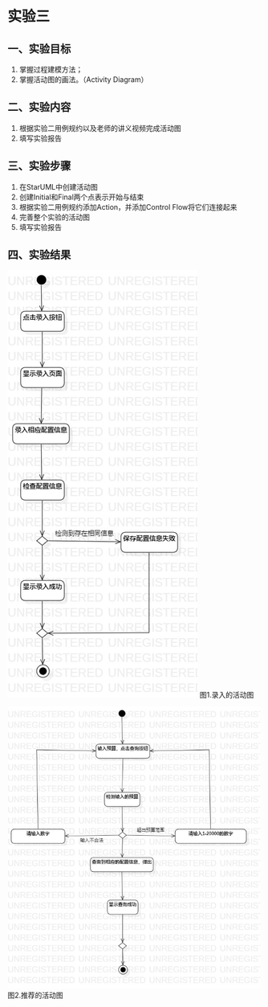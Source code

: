 # 实验三

## 一、实验目标
1. 掌握过程建模方法；
2. 掌握活动图的画法。（Activity Diagram）


## 二、实验内容
1. 根据实验二用例规约以及老师的讲义视频完成活动图
2. 填写实验报告


## 三、实验步骤
1. 在StarUML中创建活动图
2. 创建Initial和Final两个点表示开始与结束
3. 根据实验二用例规约添加Action，并添加Control Flow将它们连接起来
4. 完善整个实验的活动图
5. 填写实验报告


## 四、实验结果
![UML图](./lab3_Activity01.jpg)
图1.录入的活动图

![UML图](./lab3_Activity02.jpg)
图2.推荐的活动图
